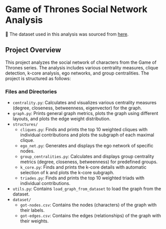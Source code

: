 # Game of Thrones Social Network Analysis

📌 The dataset used in this analysis was sourced from [here](https://github.com/melaniewalsh/sample-social-network-datasets).

## Project Overview

This project analyzes the social network of characters from the Game of Thrones series. The analysis includes various centrality measures, clique detection, k-core analysis, ego networks, and group centralities. The project is structured as follows:

### Files and Directories

- `centrality.py`: Calculates and visualizes various centrality measures (degree, closeness, betweenness, eigenvector) for the graph.
- `graph.py`: Prints general graph metrics, plots the graph using different layouts, and plots the edge weight distribution.
- `structures/`
  - `cliques.py`: Finds and prints the top 10 weighted cliques with individual contributions and plots the subgraph of each maximal clique.
  - `ego_net.py`: Generates and displays the ego network of specific nodes.
  - `group_centralities.py`: Calculates and displays group centrality metrics (degree, closeness, betweenness) for predefined groups.
  - `k_core.py`: Finds and prints the k-core details with automatic selection of k and plots the k-core subgraph.
  - `triades.py`: Finds and prints the top 10 weighted triads with individual contributions.
- `utils.py`: Contains `load_graph_from_dataset` to load the graph from the dataset.
- `dataset/`
  - `got-nodes.csv`: Contains the nodes (characters) of the graph with their labels.
  - `got-edges.csv`: Contains the edges (relationships) of the graph with their weights.